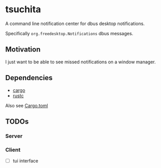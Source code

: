# tsuchita

A command line notification center for dbus desktop notifications.

Specifically `org.freedesktop.Notifications` dbus messages.

## Motivation

I just want to be able to see missed notifications on a window manager.

## Dependencies

- [cargo](https://github.com/rust-lang/cargo/)
- [rustc](https://www.rust-lang.org/)

Also see [Cargo.toml](Cargo.toml)

## TODOs

### Server

### Client
- [ ] tui interface

